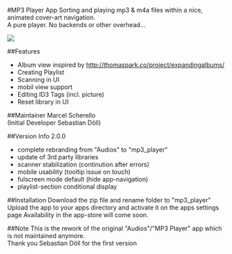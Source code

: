 #MP3 Player App
Sorting and playing mp3 & m4a files within a nice, animated cover-art navigation.<br>
A pure player. No backends or other overhead...

![](https://github.com/z000ao8q/screenshots/blob/master/mp3_player.png)


##Features
- Album view inspired by http://thomaspark.co/project/expandingalbums/ 
- Creating Playlist
- Scanning in UI
- mobil view support
- Editing ID3 Tags (incl. picture)
- Reset library in UI

##Maintainer
Marcel Scherello<br>
(Initial Developer Sebastian Döll)

##Version Info
2.0.0
- complete rebranding from "Audios" to "mp3_player"
- update of 3rd party libraries
- scanner stabilization (continution after errors)
- mobile usability (tooltip issue on touch)
- fulscreen mode default (hide app-navigation)
- playlist-section conditional display

##Installation
Download the zip file and rename folder to "mp3_player"<br>
Upload the app to your apps directory and activate it on the apps settings page
Availability in the app-store will come soon.

##Note
This is the rework of the original "Audios"/"MP3 Player" app which is not maintained anymore. <br>
Thank you Sebastian Döll for the first version
